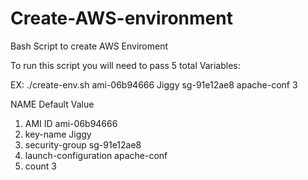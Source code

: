 # Create-AWS-environment
Bash Script to create AWS Enviroment

To run this script you will need to pass 5 total Variables:

EX: ./create-env.sh ami-06b94666 Jiggy sg-91e12ae8 apache-conf 3

NAME                     Default Value
1. AMI ID 		 ami-06b94666
2. key-name		 Jiggy
3. security-group	 sg-91e12ae8
4. launch-configuration  apache-conf
5. count		 3

